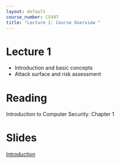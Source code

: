 ```yaml
---
layout: default
course_number: CS497
title: "Lecture 1: Course Overview "
---
```


# Lecture 1

- Introduction and basic concepts
- Attack surface and risk assessment

# Reading 

Introduction to Computer Security: Chapter 1

# Slides

[Introduction](Introduction.pdf)
